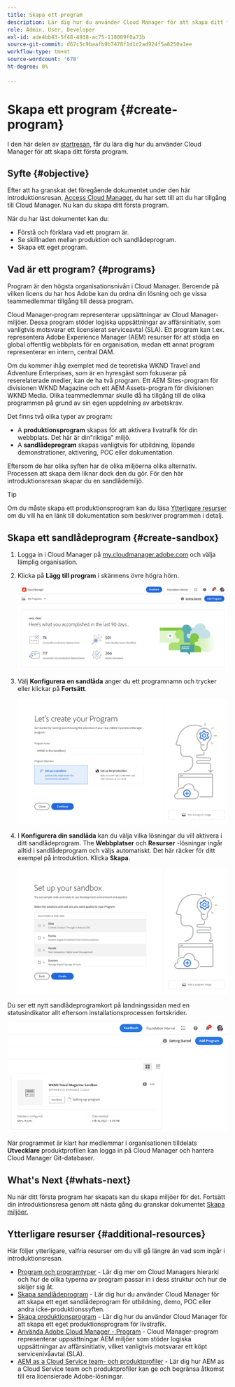 ```yaml
---
title: Skapa ett program
description: Lär dig hur du använder Cloud Manager för att skapa ditt första program.
role: Admin, User, Developer
exl-id: ade4bb43-5f48-4938-ac75-118009f0a73b
source-git-commit: d67c5c9baafb9b7478f1d1c2ad924f5a8250a1ee
workflow-type: tm+mt
source-wordcount: '678'
ht-degree: 0%

---
```


# Skapa ett program {#create-program}

I den här delen av [startresan,](overview.md) får du lära dig hur du använder Cloud Manager för att skapa ditt första program.

## Syfte {#objective}

Efter att ha granskat det föregående dokumentet under den här introduktionsresan, [Access Cloud Manager,](cloud-manager.md) du har sett till att du har tillgång till Cloud Manager. Nu kan du skapa ditt första program.

När du har läst dokumentet kan du:

* Förstå och förklara vad ett program är.
* Se skillnaden mellan produktion och sandlådeprogram.
* Skapa ett eget program.

## Vad är ett program? {#programs}

Program är den högsta organisationsnivån i Cloud Manager. Beroende på vilken licens du har hos Adobe kan du ordna din lösning och ge vissa teammedlemmar tillgång till dessa program.

Cloud Manager-program representerar uppsättningar av Cloud Manager-miljöer. Dessa program stöder logiska uppsättningar av affärsinitiativ, som vanligtvis motsvarar ett licensierat serviceavtal (SLA). Ett program kan t.ex. representera Adobe Experience Manager (AEM) resurser för att stödja en global offentlig webbplats för en organisation, medan ett annat program representerar en intern, central DAM.

Om du kommer ihåg exemplet med de teoretiska WKND Travel and Adventure Enterprises, som är en hyresgäst som fokuserar på reserelaterade medier, kan de ha två program. Ett AEM Sites-program för divisionen WKND Magazine och ett AEM Assets-program för divisionen WKND Media. Olika teammedlemmar skulle då ha tillgång till de olika programmen på grund av sin egen uppdelning av arbetskrav.

Det finns två olika typer av program:

* A **produktionsprogram** skapas för att aktivera livatrafik för din webbplats. Det här är din&quot;riktiga&quot; miljö.
* A **sandlådeprogram** skapas vanligtvis för utbildning, löpande demonstrationer, aktivering, POC eller dokumentation.

Eftersom de har olika syften har de olika miljöerna olika alternativ. Processen att skapa dem liknar dock den du gör. För den här introduktionsresan skapar du en sandlådemiljö.

>[!TIP]
>
>Om du måste skapa ett produktionsprogram kan du läsa [Ytterligare resurser](#additional-resources) om du vill ha en länk till dokumentation som beskriver programmen i detalj.

## Skapa ett sandlådeprogram {#create-sandbox}

1. Logga in i Cloud Manager på [my.cloudmanager.adobe.com](https://my.cloudmanager.adobe.com/) och välja lämplig organisation.

1. Klicka på **Lägg till program** i skärmens övre högra hörn.

   ![Startsida för Cloud Manager](/help/implementing/cloud-manager/getting-access-to-aem-in-cloud/assets/cloud-manager-my-programs.png)

1. Välj **Konfigurera en sandlåda** anger du ett programnamn och trycker eller klickar på **Fortsätt**.

   ![Skapa programtyper](/help/implementing/cloud-manager/getting-access-to-aem-in-cloud/assets/create-sandbox.png)

1. I **Konfigurera din sandlåda** kan du välja vilka lösningar du vill aktivera i ditt sandlådeprogram. The **Webbplatser** och **Resurser** -lösningar ingår alltid i sandlådeprogram och väljs automatiskt. Det här räcker för ditt exempel på introduktion. Klicka **Skapa**.

   ![Välj lösning](assets/set-up-sandbox-onboarding.png)

Du ser ett nytt sandlådeprogramkort på landningssidan med en statusindikator allt eftersom installationsprocessen fortskrider.

![Skapa sandlåda från översiktssida](/help/implementing/cloud-manager/getting-access-to-aem-in-cloud/assets/program-create-setupdemo2.png)

När programmet är klart har medlemmar i organisationen tilldelats **Utvecklare** produktprofilen kan logga in på Cloud Manager och hantera Cloud Manager Git-databaser.

## What&#39;s Next {#whats-next}

Nu när ditt första program har skapats kan du skapa miljöer för det. Fortsätt din introduktionsresa genom att nästa gång du granskar dokumentet [Skapa miljöer.](create-environments.md)

## Ytterligare resurser {#additional-resources}

Här följer ytterligare, valfria resurser om du vill gå längre än vad som ingår i introduktionsresan.

* [Program och programtyper](/help/implementing/cloud-manager/getting-access-to-aem-in-cloud/program-types.md) - Lär dig mer om Cloud Managers hierarki och hur de olika typerna av program passar in i dess struktur och hur de skiljer sig åt.
* [Skapa sandlådeprogram](/help/implementing/cloud-manager/getting-access-to-aem-in-cloud/creating-sandbox-programs.md) - Lär dig hur du använder Cloud Manager för att skapa ett eget sandlådeprogram för utbildning, demo, POC eller andra icke-produktionssyften.
* [Skapa produktionsprogram](/help/implementing/cloud-manager/getting-access-to-aem-in-cloud/creating-production-programs.md) - Lär dig hur du använder Cloud Manager för att skapa ett eget produktionsprogram för livstrafik.
* [Använda Adobe Cloud Manager - Program](https://experienceleague.adobe.com/docs/experience-manager-learn/cloud-service/cloud-manager/programs.html) - Cloud Manager-program representerar uppsättningar AEM miljöer som stöder logiska uppsättningar av affärsinitiativ, vilket vanligtvis motsvarar ett köpt servicenivåavtal (SLA).
* [AEM as a Cloud Service team- och produktprofiler](/help/onboarding/aem-cs-team-product-profiles.md) - Lär dig hur AEM as a Cloud Service team och produktprofiler kan ge och begränsa åtkomst till era licensierade Adobe-lösningar.
